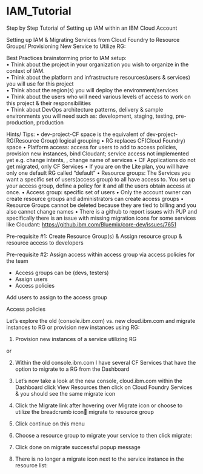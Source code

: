 # IAM_Tutorial

Step by Step Tutorial of Setting up IAM within an IBM Cloud Account

Setting up IAM & Migrating Services from Cloud Foundry to Resource Groups/ Provisioning New Service to Utilize RG:


Best Practices brainstorming prior to IAM setup:<br>
•	Think about the project in your organization you wish to organize in the context of IAM.<br>
•	Think about the platform and infrastructure resources(users & services) you will use for this project<br>
•	Think about the region(s) you will deploy the environment/services<br>
•	Think about the users who will need various levels of access to work on this project & their responsibilities<br>
•	Think about DevOps architecture patterns, delivery & sample environments you will need such as: development, staging, testing, pre-production, production<br>


Hints/ Tips:
•	dev-project-CF space is the equivalent of dev-project-RG(Resource Group) logical grouping
•	RG replaces CF(Cloud Foundry) space 
•	Platform access: access for users to add to access policies, provision new instances, bind Cloudant; service access not implemented yet e.g. change intents, , change name of services
•	CF Applications do not get migrated, only CF Services 
•	If you are on the Lite plan, you will have only one default RG called “default”
•	Resource groups: The Services you want a specific set of users(access group) to all have access to. You set up your access group, define a policy for it and all the users obtain access at once.
•	Access group: specific set of users
•	Only the account owner can create resource groups and administrators can create access groups
•	Resource Groups cannot be deleted because they are tied to billing and you also cannot change names
•	There is a github to report issues with PUP and specifically there is an issue with missing migration icons for some services like Cloudant: https://github.ibm.com/Bluemix/core-dev/issues/7651


Pre-requisite #1: Create Resource Group(s) & Assign resource group & resource access to developers

   
Pre-requisite #2: Assign access within access group via access policies for the team
-	Access groups can be (devs, testers) 
-	Assign users
-	Access policies


 


   
 
 

 

Add users to assign to the access group
   
 


Access policies
 

  
 



 

 
   

 



Let’s explore the old (console.ibm.com) vs. new cloud.ibm.com and migrate instances to RG or provision new instances using RG:


1.	Provision new instances of a service utilizing RG
  

or 

2.	Within the old console.ibm.com I have several CF Services that have the option to migrate to a RG  from the Dashboard

 

3.	Let’s now take a look at the new console, cloud.ibm.com within the Dashboard click View Resources then click on Cloud Foundry Services & you should see the same migrate icon
 
 



4.	Click the Migrate link after hovering over Migrate icon or choose to utilize the breadcrumb icon migrate to resource group   




5.	Click continue on this menu 
6.	Choose a resource group to migrate your service to then click migrate:  
7.	Click done on migrate successful popup message
 
8.	There is no longer a migrate icon next to the service instance in the resource list:
 





